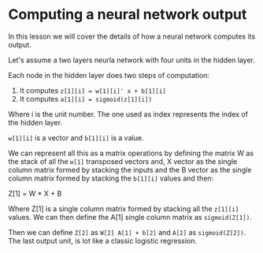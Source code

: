 # Computing a neural network output

In this lesson we will cover the details of how a neural network computes its output.

Let's assume a two layers neurla network with four units in the hidden layer.

Each node in the hidden layer does two steps of computation:

1. It computes `z[1][i] = w[1][i]' x + b[1][i]`
2. It computes `a[1][i] = sigmoid(z[1][i])`

Where i is the unit number. The one used as index represents the index of the hidden layer.

`w[1][i]` is a vector and `b[1][i]` is a value.

We can represent all this as a matrix operations by defining the matrix W as the stack of all the `w[1]` transposed vectors and, X vector as the single column matrix formed by stacking the inputs and the B vector as the single column matrix formed by stacking the `b[1][i]` values and then:

Z[1] = W * X + B

Where Z[1] is a single column matrix formed by stacking all the `z[1][i]` values. We can then define the A[1] single column matrix as `sigmoid(Z[1])`.

Then we can define `Z[2]` as `W[2] A[1] + b[2]` and `A[2]` as `sigmoid(Z[2])`. The last output unit, is lot like a classic logistic regression.
